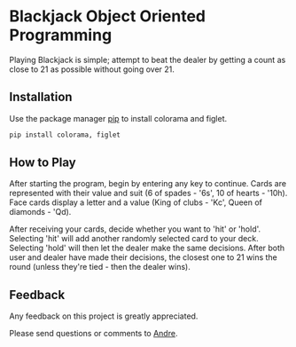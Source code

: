 #  Blackjack Object Oriented Programming

Playing Blackjack is simple; attempt to beat the dealer by getting a count as close to 21 as possible without going over 21. 

## Installation

Use the package manager [pip](https://pip.pypa.io/en/stable/) to install colorama and figlet.

```bash
pip install colorama, figlet
```

## How to Play
After starting the program, begin by entering any key to continue. Cards are represented with their value and suit (6 of spades - '6s', 10 of hearts - '10h). Face cards display a letter and a value (King of clubs - 'Kc', Queen of diamonds - 'Qd). 

After receiving your cards, decide whether you want to 'hit' or 'hold'. Selecting 'hit' will add another randomly selected card to your deck. Selecting 'hold' will then let the dealer make the same decisions. After both user and dealer have made their decisions, the closest one to 21 wins the round (unless they're tied - then the dealer wins). 

## Feedback
Any feedback on this project is greatly appreciated.

Please send questions or comments to [Andre](mailto:aaalonardo@gmail.com). 
